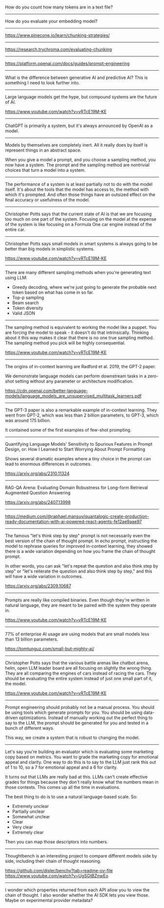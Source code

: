 <!--
This acts as an unstructured log for everything I'm
currently reading. It's a single entrypoint for all
observations which I can later sort into more structured
notes and course content.

This is the top of the funnel, folks.
 -->

How do you count how many tokens are in a text file?

---

How do you evaluate your embedding model?

---

https://www.pinecone.io/learn/chunking-strategies/

---

https://research.trychroma.com/evaluating-chunking

---

https://platform.openai.com/docs/guides/prompt-engineering

---

What is the difference between generative AI and predictive AI? This is something I need to look further into.

---

Large language models get the hype, but compound systems are the future of AI.

https://www.youtube.com/watch?v=vRTcE19M-KE

---

ChatGPT is primarily a system, but it's always announced by OpenAI as a model.

---

Models by themselves are completely inert. All it really does by itself is represent things in an abstract space.

When you give a model a prompt, and you choose a sampling method, you now have a system. The prompt and the sampling method are nontrivial choices that turn a model into a system.

---

The performance of a system is at least partially not to do with the model itself. It's about the tools that the model has access to, the method with which it's prompted. And often those things have an outsized effect on the final accuracy or usefulness of the model.

---

Christopher Potts says that the current state of AI is that we are focusing too much on one part of the system. Focusing on the model at the expense of the system is like focusing on a Formula One car engine instead of the entire car.

---

Christopher Potts says small models in smart systems is always going to be better than big models in simplistic systems.

https://www.youtube.com/watch?v=vRTcE19M-KE

---

There are many different sampling methods when you're generating text using LLM:

- Greedy decoding, where we're just going to generate the probable next token based on what has come in so far.
- Top-p sampling
- Beam search
- Token diversity
- Valid JSON

---

The sampling method is equivalent to working the model like a puppet. You are forcing the model to speak - it doesn't do that intrinsically. Thinking about it this way makes it clear that there is no one true sampling method. The sampling method you pick will be highly consequential.

https://www.youtube.com/watch?v=vRTcE19M-KE

---

The origins of in-context learning are Radford et al. 2019, the GPT-2 paper.

We demonstrate language models can perform downstream tasks in a zero-shot setting without any parameter or architecture modification.

https://cdn.openai.com/better-language-models/language_models_are_unsupervised_multitask_learners.pdf

---

The GPT-3 paper is also a remarkable example of in-context learning. They went from GPT-2, which was less than 2 billion parameters, to GPT-3, which was around 175 billion.

It contained some of the first examples of few-shot prompting.

---

Quantifying Language Models' Sensitivity to Spurious Features in Prompt Design, or: How I Learned to Start Worrying About Prompt Formatting

Shows several dramatic examples where a tiny choice in the prompt can lead to enormous differences in outcomes.

https://arxiv.org/abs/2310.11324

---

RAG-QA Arena: Evaluating Domain Robustness for Long-form Retrieval Augmented Question Answering

https://arxiv.org/abs/2407.13998

---

https://medium.com/@raphael.mansuy/quantalogic-create-production-ready-documentation-with-ai-powered-react-agents-fe12ae9aae97

---

The famous "let's think step by step" prompt is not necessarily even the best version of the chain of thought prompt. In echo prompt, instructing the model to rephrase queries for improved in-context learning, they showed there is a wide variation depending on how you frame the chain of thought prompt.

In other words, you can ask "let's repeat the question and also think step by step" or "let's reiterate the question and also think step by step," and this will have a wide variation in outcomes.

https://arxiv.org/abs/2309.10687

---

Prompts are really like compiled binaries. Even though they're written in natural language, they are meant to be paired with the system they operate in.

https://www.youtube.com/watch?v=vRTcE19M-KE

---

77% of enterprise AI usage are using models that are small models less than 13 billion parameters.

https://tomtunguz.com/small-but-mighty-ai/

---

Christopher Potts says that the various battle arenas like chatbot arena, helm, open LLM leader board are all focusing on slightly the wrong thing. They are all comparing the engines of cars instead of racing the cars. They should be evaluating the entire system instead of just one small part of it, the model.

https://www.youtube.com/watch?v=vRTcE19M-KE

---

Prompt engineering should probably not be a manual process. You should be using tools which generate prompts for you. You should be using data-driven optimizations. Instead of manually working out the perfect thing to say to the LLM, the prompt should be generated for you and tested in a bunch of different ways.

This way, we create a system that is robust to changing the model.

---

Let's say you're building an evaluator which is evaluating some marketing copy based on metrics. You want to grade the marketing copy for emotional appeal and clarity. One way to do this is to say to the LLM just rank this out of 1 to 10, so a 7 for emotional appeal and a 6 for clarity.

It turns out that LLMs are really bad at this. LLMs can't create effective grades for things because they don't really know what the numbers mean in those contexts. This comes up all the time in evaluations.

The best thing to do is to use a natural language-based scale. So:

- Extremely unclear
- Partially unclear
- Somewhat unclear
- Clear
- Very clear
- Extremely clear

Then you can map those descriptors into numbers.

---

Thoughtbench is an interesting project to compare different models side by side, including their chain of thought reasoning.

https://github.com/disler/benchy?tab=readme-ov-file
https://www.youtube.com/watch?v=UgSGtBZnwEo

---

I wonder which properties returned from each API allow you to view the chain of thought. I also wonder whether the AI SDK lets you view those. Maybe on experimental provider metadata?